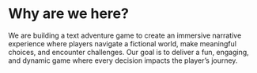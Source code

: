 # Why are we here?

We are building a text adventure game to create an immersive narrative experience where players navigate a fictional world, make meaningful choices, and encounter challenges. Our goal is to deliver a fun, engaging, and dynamic game where every decision impacts the player’s journey.

